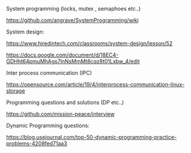 System programming (locks, mutex , semaphoes etc..)

https://github.com/angrave/SystemProgramming/wiki

System design:

https://www.hiredintech.com/classrooms/system-design/lesson/52

https://docs.google.com/document/d/18EC4-GDHht64pmuMhAgs7lnNsMmMt8cqz8t01Lxbw_4/edit


Inter process communication (IPC)


https://opensource.com/article/19/4/interprocess-communication-linux-storage


Programming questions and solutions (DP etc..)

https://github.com/mission-peace/interview


Dynamic Programming questions:

https://blog.usejournal.com/top-50-dynamic-programming-practice-problems-4208fed71aa3
